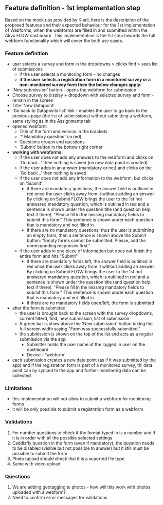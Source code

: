 ## Feature definition - 1st implementation step 

Based on the mock ups provided by Kiarii, here is the description of the proposed features and their expected behaviour for the 1st implementation of Webforms, when the webforms are filled in and submitted within the Akvo FLOW dashboard. This implementation is the 1st step towards the full webform functionality which will cover the both use cases. 

### Feature definition 
- user selects a survey and form in the dropdowns > clicks find > sees list of submissions
   - if the user selects a monitoring form - no changes 
   - **if the user selects a registration form in a monitored survey or a non-monitored survey form then the below changes apply:**
- 'New submission' button - opens the webform for submission
- Choose survey to display + dropdown with selected survey and form - remain in the screen
- Title 'New Datapoint' 
- 'Go back to Datapoints list' link - enables the user to go back to the previous page (the list of submissions) without submitting a webform, same styling as in the Assignments tab 
- opened webform
   - Title of the form and version in the brackets 
   - '* Mandatory question' (in red)
   - Questions groups and questions 
   - 'Submit' button in the bottow right corner 
- **working with webforms:** 
   - if the user does not add any answers to the webform and clicks on 'Go back...' then nothing is saved (no new data point is created)
   - if the user adds in an answer (mandatory or not) and clicks on the 'Go back...' then nothing is saved
   - if the user does not add any information to the webform, but clicks on 'Submit':
      - if there are mandatory questions, the answer field is outlined in red once the user clicks away from it without adding an answer. By clicking on Submit FLOW brings the user to the 1st not answered mandatory question, which is outlined in red and a sentence is shown under the question title (and question help text if there): "Please fill in the missing mandatory fields to submit this form." This sentence is shown under each question that is mandatory and not filled in
      - if there are no mandatory questions, thus the user is submitting an empty form, then a sentence is shown above the Submit button: "Empty forms cannot be submitted. Please, add the corresponding responses first."
   -  if the user adds in one piece of information but does not finish the entire form and hits "Submit"
      - if there are mandatory fields left, the answer field is outlined in red once the user clicks away from it without adding an answer. By clicking on Submit FLOW brings the user to the 1st not answered mandatory question, which is outlined in red and a sentence is shown under the question title (and question help text if there): "Please fill in the missing mandatory fields to submit this form." This sentence is shown under each question that is mandatory and not filled in
      - if there are no mandatory fields open/left, the form is submitted 
- after the form is submitted:
   - the user is brought back to the screen with the survey dropdowns, current filterd, find, new submission, list of submission
    - A green bar is show above the 'New submission' button taking the full screen width saying "Form was successfully submitted."  
    - the submission is shown on the top of the list and acts as a regular submission via the app
       - Submitter holds the user name of the logged in user on the dashboard 
       - Device - 'webform'
- each submission creates a new data point (as if it was submitted by the app) and if the registration form is part of a monitored survey, thi data point can by synced to the app and further monitoring data can be collected

### Limitations 
- this implementation will not allow to submit a webform for monitoring forms 
- it will be only possible to submit a registration form as a webform

### Validations
1. For number questions to check if the format typed in is a number and if it is in order with all the possible selected settings 
2. Caddisfly question in the form (even if mandatory), the question needs to be disabled (visible but not possible to answer) but it still must be possible to submit the form 
3. Photo upload should check that it is a suported file type 
4. Same with video upload 


### Questions
1. We are adding geotagging to photos - how will this work with photos uploaded with a webform? 
2. Need to confirm error messages for validations 
